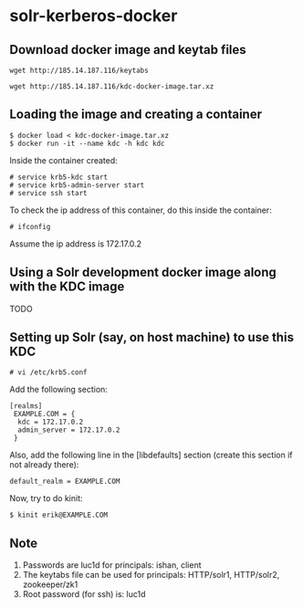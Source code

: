 # solr-kerberos-docker
Download docker image and keytab files
--------------------------------------
    wget http://185.14.187.116/keytabs

    wget http://185.14.187.116/kdc-docker-image.tar.xz


Loading the image and creating a container
------------------------------------------

    $ docker load < kdc-docker-image.tar.xz
    $ docker run -it --name kdc -h kdc kdc

Inside the container created:

    # service krb5-kdc start
    # service krb5-admin-server start
    # service ssh start

To check the ip address of this container, do this inside the container:

    # ifconfig

Assume the ip address is 172.17.0.2

Using a Solr development docker image along with the KDC image
--------------------------------------------------------------

TODO

Setting up Solr (say, on host machine) to use this KDC
------------------------------------------------------

    # vi /etc/krb5.conf

Add the following section:

    [realms]
     EXAMPLE.COM = {
      kdc = 172.17.0.2
      admin_server = 172.17.0.2
     }

Also, add the following line in the [libdefaults] section (create this section if not already there):

    default_realm = EXAMPLE.COM

Now, try to do kinit:

    $ kinit erik@EXAMPLE.COM

Note
----
1. Passwords are luc1d for principals: ishan, client
2. The keytabs file can be used for principals: HTTP/solr1, HTTP/solr2, zookeeper/zk1
3. Root password (for ssh) is: luc1d

